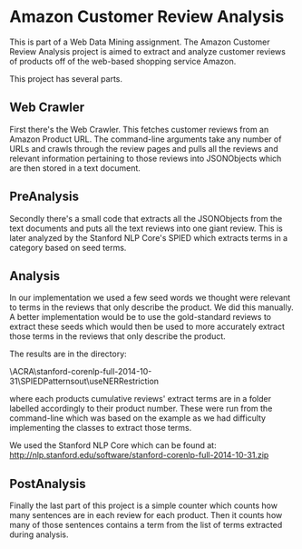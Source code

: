 Amazon Customer Review Analysis
===============================
This is part of a Web Data Mining assignment. The Amazon Customer Review Analysis project is aimed to extract and analyze customer reviews of products off of the web-based shopping service Amazon.

This project has several parts.

Web Crawler
-----------
First there's the Web Crawler. This fetches customer reviews from an Amazon Product URL. The command-line arguments take any number of URLs and crawls through the review pages and pulls all the reviews and relevant information pertaining to those reviews into JSONObjects which are then stored in a text document.

PreAnalysis
-----------
Secondly there's a small code that extracts all the JSONObjects from the text documents and puts all the text reviews into one giant review. This is later analyzed by the Stanford NLP Core's SPIED which extracts terms in a category based on seed terms.

Analysis
--------
In our implementation we used a few seed words we thought were relevant to terms in the reviews that only describe the product. We did this manually. A better implementation would be to use the gold-standard reviews to extract these seeds which would then be used to more accurately extract those terms in the reviews that only describe the product.

The results are in the directory:

\ACRA\stanford-corenlp-full-2014-10-31\SPIEDPatternsout\useNERRestriction

where each products cumulative reviews' extract terms are in a folder labelled accordingly to their product number. These were run from the command-line which was based on the example as we had difficulty implementing the classes to extract those terms.

We used the Stanford NLP Core which can be found at:
http://nlp.stanford.edu/software/stanford-corenlp-full-2014-10-31.zip

PostAnalysis
------------
Finally the last part of this project is a simple counter which counts how many sentences are in each review for each product. Then it counts how many of those sentences contains a term from the list of terms extracted during analysis.
